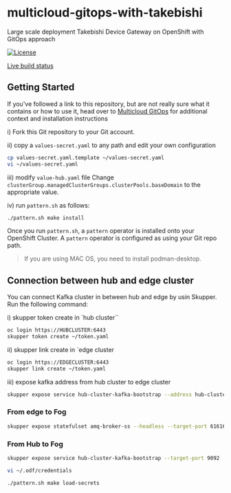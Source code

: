 # multicloud-gitops-with-takebishi

Large scale deployment Takebishi Device Gateway on OpenShift with GitOps approach

[![License](https://img.shields.io/badge/License-Apache%202.0-blue.svg)](https://opensource.org/licenses/Apache-2.0)

[Live build status](https://util.hybrid-cloud-patterns.io/dashboard.php?pattern=mcgitops)

## Getting Started

If you've followed a link to this repository, but are not really sure what it contains
or how to use it, head over to [Multicloud GitOps](http://hybrid-cloud-patterns.io/multicloud-gitops/)
for additional context and installation instructions

i) Fork this Git repository to your Git account.

ii) copy a `values-secret.yaml` to any path and edit your own configuration

```bash
cp values-secret.yaml.template ~/values-secret.yaml
vi ~/values-secret.yaml
```

iii) modify `value-hub.yaml` file
Change `clusterGroup.managedClusterGroups.clusterPools.baseDomain` to the appropriate value.

iv) run `pattern.sh` as follows:

```bash
./pattern.sh make install
```

Once you run `pattern.sh`, a `pattern` operator is installed onto your OpenShift Cluster.
A `pattern` operator is configured as using your Git repo path.

> If you are using MAC OS, you need to install podman-desktop.

## Connection between hub and edge cluster

You can connect Kafka cluster in between hub and edge by usin Skupper.
Run the following command:

i) skupper token create in `hub cluster``

```bash
oc login https://HUBCLUSTER:6443
skupper token create ~/token.yaml
```

ii) skupper link create in `edge cluster

```bash
oc login https://EDGECLUSTER:6443
skupper link create ~/token.yaml
```

iii) expose kafka address from hub cluster to edge cluster

```bash
skupper expose service hub-cluster-kafka-bootstrap --address hub-cluster-kafka-bootstrap
```

### From edge to Fog

```bash
skupper expose statefulset amq-broker-ss --headless --target-port 61616
```

### From Hub to Fog

```bash
skupper expose service hub-cluster-kafka-bootstrap --target-port 9092
```

```bash
vi ~/.odf/credentials
```

```bash
./pattern.sh make load-secrets
```